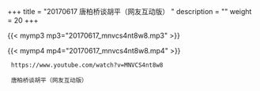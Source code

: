 +++
title = "20170617  唐柏桥谈胡平（网友互动版） "
description = ""
weight = 20
+++

{{< mymp3 mp3="20170617_mnvcs4nt8w8.mp3" >}}

{{< mymp4 mp4="20170617_mnvcs4nt8w8.mp4" >}}

     https://www.youtube.com/watch?v=MNVCS4nt8w8 
     
     唐柏桥谈胡平（网友互动版） 

